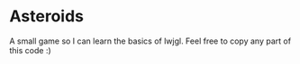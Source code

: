 # Asteroids
A small game so I can learn the basics of lwjgl. Feel free to copy any part of this code :)
